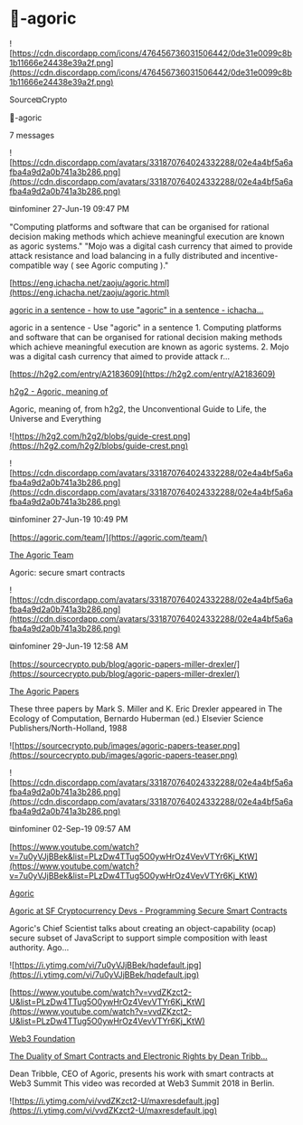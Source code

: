 # 🧮-agoric

![https://cdn.discordapp.com/icons/476456736031506442/0de31e0099c8b1b11666e24438e39a2f.png](https://cdn.discordapp.com/icons/476456736031506442/0de31e0099c8b1b11666e24438e39a2f.png)

Source⧉Crypto

🧮-agoric

7 messages

![https://cdn.discordapp.com/avatars/331870764024332288/02e4a4bf5a6afba4a9d2a0b741a3b286.png](https://cdn.discordapp.com/avatars/331870764024332288/02e4a4bf5a6afba4a9d2a0b741a3b286.png)

⧉infominer 27-Jun-19 09:47 PM

"Computing platforms and software that can be organised for rational decision making methods which achieve meaningful execution are known as agoric systems." "Mojo was a digital cash currency that aimed to provide attack resistance and load balancing in a fully distributed and incentive-compatible way ( see Agoric computing )."

[https://eng.ichacha.net/zaoju/agoric.html](https://eng.ichacha.net/zaoju/agoric.html)

[agoric in a sentence - how to use "agoric" in a sentence - ichacha...](https://eng.ichacha.net/zaoju/agoric.html)

agoric in a sentence - Use "agoric" in a sentence 1. Computing platforms and software that can be organised for rational decision making methods which achieve meaningful execution are known as agoric systems. 2. Mojo was a digital cash currency that aimed to provide attack r...

[https://h2g2.com/entry/A2183609](https://h2g2.com/entry/A2183609)

[h2g2 - Agoric, meaning of](https://h2g2.com/entry/A2183609)

Agoric, meaning of, from h2g2, the Unconventional Guide to Life, the Universe and Everything

![https://h2g2.com/h2g2/blobs/guide-crest.png](https://h2g2.com/h2g2/blobs/guide-crest.png)

![https://cdn.discordapp.com/avatars/331870764024332288/02e4a4bf5a6afba4a9d2a0b741a3b286.png](https://cdn.discordapp.com/avatars/331870764024332288/02e4a4bf5a6afba4a9d2a0b741a3b286.png)

⧉infominer 27-Jun-19 10:49 PM

[https://agoric.com/team/](https://agoric.com/team/)

[The Agoric Team](https://agoric.com/team/)

Agoric: secure smart contracts

![https://cdn.discordapp.com/avatars/331870764024332288/02e4a4bf5a6afba4a9d2a0b741a3b286.png](https://cdn.discordapp.com/avatars/331870764024332288/02e4a4bf5a6afba4a9d2a0b741a3b286.png)

⧉infominer 29-Jun-19 12:58 AM

[https://sourcecrypto.pub/blog/agoric-papers-miller-drexler/](https://sourcecrypto.pub/blog/agoric-papers-miller-drexler/)

[The Agoric Papers](https://sourcecrypto.pub/blog/agoric-papers-miller-drexler/)

These three papers by Mark S. Miller and K. Eric Drexler appeared in The Ecology of Computation, Bernardo Huberman (ed.) Elsevier Science Publishers/North-Holland, 1988

![https://sourcecrypto.pub/images/agoric-papers-teaser.png](https://sourcecrypto.pub/images/agoric-papers-teaser.png)

![https://cdn.discordapp.com/avatars/331870764024332288/02e4a4bf5a6afba4a9d2a0b741a3b286.png](https://cdn.discordapp.com/avatars/331870764024332288/02e4a4bf5a6afba4a9d2a0b741a3b286.png)

⧉infominer 02-Sep-19 09:57 AM

[https://www.youtube.com/watch?v=7u0yVJjBBek&list=PLzDw4TTug5O0ywHrOz4VevVTYr6Kj_KtW](https://www.youtube.com/watch?v=7u0yVJjBBek&list=PLzDw4TTug5O0ywHrOz4VevVTYr6Kj_KtW)

[Agoric](https://www.youtube.com/channel/UCpY91oQLh_Lp0mitdZ5bYWg)

[Agoric at SF Cryptocurrency Devs - Programming Secure Smart Contracts](https://www.youtube.com/watch?v=7u0yVJjBBek&list=PLzDw4TTug5O0ywHrOz4VevVTYr6Kj_KtW)

Agoric's Chief Scientist talks about creating an object-capability (ocap) secure subset of JavaScript to support simple composition with least authority. Ago...

![https://i.ytimg.com/vi/7u0yVJjBBek/hqdefault.jpg](https://i.ytimg.com/vi/7u0yVJjBBek/hqdefault.jpg)

[https://www.youtube.com/watch?v=vvdZKzct2-U&list=PLzDw4TTug5O0ywHrOz4VevVTYr6Kj_KtW](https://www.youtube.com/watch?v=vvdZKzct2-U&list=PLzDw4TTug5O0ywHrOz4VevVTYr6Kj_KtW)

[Web3 Foundation](https://www.youtube.com/channel/UClnw_bcNg4CAzF772qEtq4g)

[The Duality of Smart Contracts and Electronic Rights by Dean Tribb...](https://www.youtube.com/watch?v=vvdZKzct2-U&list=PLzDw4TTug5O0ywHrOz4VevVTYr6Kj_KtW)

Dean Tribble, CEO of Agoric, presents his work with smart contracts at Web3 Summit This video was recorded at Web3 Summit 2018 in Berlin.

![https://i.ytimg.com/vi/vvdZKzct2-U/maxresdefault.jpg](https://i.ytimg.com/vi/vvdZKzct2-U/maxresdefault.jpg)